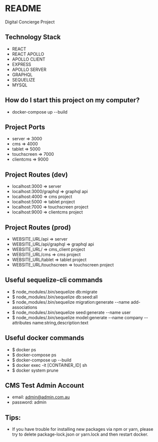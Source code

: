 # README #

Digital Concierge Project

## Technology Stack ##
* REACT
* REACT APOLLO
* APOLLO CLIENT 
* EXPRESS
* APOLLO SERVER
* GRAPHQL
* SEQUELIZE
* MYSQL

## How do I start this project on my computer? ##
* docker-compose up --build

## Project Ports ##
* server => 3000 
* cms => 4000
* tablet => 5000
* touchscreen => 7000
* clientcms => 9000

## Project Routes (dev) ##
* localhost:3000 => server 
* localhost:3000/graphql => graphql api 
* localhost:4000 => cms project 
* localhost:5000 => tablet project  
* localhost:7000 => touchscreen project 
* localhost:9000 => clientcms project 

## Project Routes (prod) ##
* WEBSITE_URL/api => server 
* WEBSITE_URL/api/graphql => graphql api 
* WEBSITE_URL/ => cms_client project 
* WEBSITE_URL/cms => cms project 
* WEBSITE_URL/tablet => tablet project  
* WEBSITE_URL/touchscreen => touchscreen project 
  
## Useful sequelize-cli commands ##
* $ node_modules/.bin/sequelize db:migrate
* $ node_modules/.bin/sequelize db:seed:all
* $ node_modules/.bin/sequelize migration:generate --name add-associations
* $ node_modules/.bin/sequelize seed:generate --name user
* $ node_modules/.bin/sequelize model:generate --name company --attributes name:string,description:text

## Useful docker commands ##
* $ docker ps
* $ docker-compose ps
* $ docker-compose up --build
* $ docker exec -it [CONTAINER_ID] sh
* $ docker system prune

## CMS Test Admin Account ##
* email: admin@admin.com.au
* password: admin

## Tips:
* If you have trouble for installing new packages via npm or yarn, please try to delete package-lock.json or yarn.lock and then restart docker.